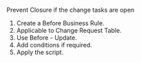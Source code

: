 Prevent Closure if the change tasks are open

1. Create a Before Business Rule.
2. Applicable to Change Request Table.
3. Use Before - Update.
4. Add conditions if required.
5. Apply the script.
